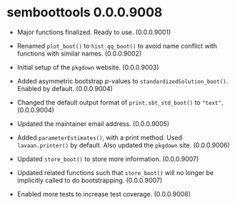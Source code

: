 # semboottools 0.0.0.9008

* Major functions finalized. Ready to
  use. (0.0.0.9001)

* Renamed `plot_boot()` to
  `hist_qq_boot()` to avoid name
  conflict with functions with
  similar names. (0.0.0.9002)

* Initial setup of the `pkgdown` website.
  (0.0.0.9003)

* Added asymmetric bootstrap *p*-values
  to `standardizedSolution_boot()`.
  Enabled by default.
  (0.0.0.9004)

* Changed the default output format
  of `print.sbt_std_boot()` to `"text"`.
  (0.0.0.9004)

* Updated the maintainer email address.
  (0.0.0.9005)

* Added `parameterEstimates()`, with
  a print method. Used `lavaan.printer()`
  by default. Also updated the
  `pkgdown` site. (0.0.0.9006)

* Updated `store_boot()` to store more
  information. (0.0.0.9007)

* Updated related functions such that
  `store_boot()` will no longer be
  implicitly called to do bootstrapping.
  (0.0.0.9007)

* Enabled more tests to increase test
  coverage. (0.0.0.9008)